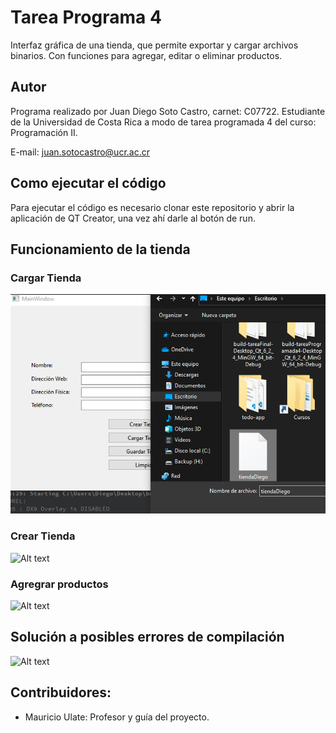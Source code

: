 # Tarea Programa 4

Interfaz gráfica de una tienda, que permite exportar y cargar archivos binarios. Con funciones para agregar, editar o eliminar productos. 
## Autor
Programa realizado por Juan Diego Soto Castro, carnet: C07722. Estudiante de la Universidad de Costa Rica a modo de tarea programada 4 del curso: Programación II.

E-mail: juan.sotocastro@ucr.ac.cr

## Como ejecutar el código
Para ejecutar el código es necesario clonar este repositorio y abrir la aplicación de QT Creator, una vez ahí darle al botón de run.

## Funcionamiento de la tienda

### Cargar Tienda
![Alt text](/img/cargarTIenda.png "Optional title")
### Crear Tienda 
![Alt text](/posts/path/to/img.jpg "Optional title")
### Agregrar productos 
![Alt text](/posts/path/to/img.jpg "Optional title")



## Solución a posibles errores de compilación
![Alt text](/posts/path/to/img.jpg "Optional title")


## Contribuidores:
- Mauricio Ulate: Profesor y guía del proyecto.